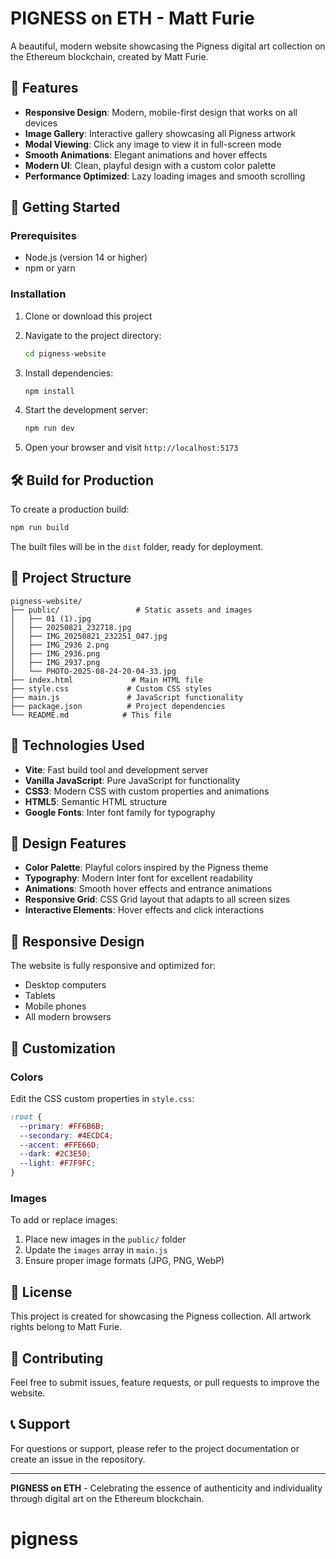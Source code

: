 # PIGNESS on ETH - Matt Furie

A beautiful, modern website showcasing the Pigness digital art collection on the Ethereum blockchain, created by Matt Furie.

## 🎨 Features

- **Responsive Design**: Modern, mobile-first design that works on all devices
- **Image Gallery**: Interactive gallery showcasing all Pigness artwork
- **Modal Viewing**: Click any image to view it in full-screen mode
- **Smooth Animations**: Elegant animations and hover effects
- **Modern UI**: Clean, playful design with a custom color palette
- **Performance Optimized**: Lazy loading images and smooth scrolling

## 🚀 Getting Started

### Prerequisites

- Node.js (version 14 or higher)
- npm or yarn

### Installation

1. Clone or download this project
2. Navigate to the project directory:
   ```bash
   cd pigness-website
   ```

3. Install dependencies:
   ```bash
   npm install
   ```

4. Start the development server:
   ```bash
   npm run dev
   ```

5. Open your browser and visit `http://localhost:5173`

## 🛠️ Build for Production

To create a production build:

```bash
npm run build
```

The built files will be in the `dist` folder, ready for deployment.

## 📁 Project Structure

```
pigness-website/
├── public/                 # Static assets and images
│   ├── 01 (1).jpg
│   ├── 20250821_232718.jpg
│   ├── IMG_20250821_232251_047.jpg
│   ├── IMG_2936 2.png
│   ├── IMG_2936.png
│   ├── IMG_2937.png
│   └── PHOTO-2025-08-24-20-04-33.jpg
├── index.html             # Main HTML file
├── style.css             # Custom CSS styles
├── main.js               # JavaScript functionality
├── package.json          # Project dependencies
└── README.md            # This file
```

## 🎯 Technologies Used

- **Vite**: Fast build tool and development server
- **Vanilla JavaScript**: Pure JavaScript for functionality
- **CSS3**: Modern CSS with custom properties and animations
- **HTML5**: Semantic HTML structure
- **Google Fonts**: Inter font family for typography

## 🌈 Design Features

- **Color Palette**: Playful colors inspired by the Pigness theme
- **Typography**: Modern Inter font for excellent readability
- **Animations**: Smooth hover effects and entrance animations
- **Responsive Grid**: CSS Grid layout that adapts to all screen sizes
- **Interactive Elements**: Hover effects and click interactions

## 📱 Responsive Design

The website is fully responsive and optimized for:
- Desktop computers
- Tablets
- Mobile phones
- All modern browsers

## 🔧 Customization

### Colors
Edit the CSS custom properties in `style.css`:
```css
:root {
  --primary: #FF6B6B;
  --secondary: #4ECDC4;
  --accent: #FFE66D;
  --dark: #2C3E50;
  --light: #F7F9FC;
}
```

### Images
To add or replace images:
1. Place new images in the `public/` folder
2. Update the `images` array in `main.js`
3. Ensure proper image formats (JPG, PNG, WebP)

## 📄 License

This project is created for showcasing the Pigness collection. All artwork rights belong to Matt Furie.

## 🤝 Contributing

Feel free to submit issues, feature requests, or pull requests to improve the website.

## 📞 Support

For questions or support, please refer to the project documentation or create an issue in the repository.

---

**PIGNESS on ETH** - Celebrating the essence of authenticity and individuality through digital art on the Ethereum blockchain.
# pigness
